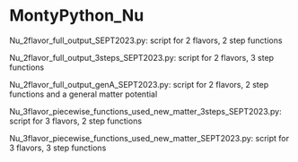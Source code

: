# MontyPython_Nu

Nu_2flavor_full_output_SEPT2023.py: 
script for 2 flavors, 2 step functions

Nu_2flavor_full_output_3steps_SEPT2023.py:
script for 2 flavors, 3 step functions

Nu_2flavor_full_output_genA_SEPT2023.py:
script for 2 flavors, 2 step functions and a general matter potential 

Nu_3flavor_piecewise_functions_used_new_matter_3steps_SEPT2023.py:
script for 3 flavors, 2 step functions

Nu_3flavor_piecewise_functions_used_new_matter_SEPT2023.py:
script for 3 flavors, 3 step functions

